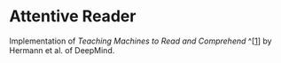 # Attentive Reader
Implementation of *Teaching Machines to Read and Comprehend* ^[[1](http://papers.nips.cc/paper/5945-teaching-machines-to-read-and-comprehend.pdf)] by Hermann et al. of DeepMind.
